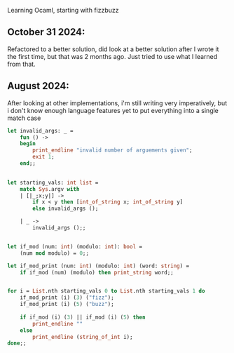 Learning Ocaml, starting with fizzbuzz

## October 31 2024:
Refactored to a better solution, did look at a better solution after I wrote it the first time, but that was 2 months ago. Just tried to use what I learned from that.

## August 2024:
After looking at other implementations, i'm still writing very imperatively, but i don't know enough language features yet to put everything into a single match case
```ocaml
let invalid_args: _ =
	fun () ->
	begin
		print_endline "invalid number of arguements given";
		exit 1;
	end;;
	

let starting_vals: int list = 
	match Sys.argv with
	| [|_;x;y|] -> 
		if x < y then [int_of_string x; int_of_string y]
		else invalid_args ();

	| _ -> 
		invalid_args ();;


let if_mod (num: int) (modulo: int): bool =
	(num mod modulo) = 0;;

let if_mod_print (num: int) (modulo: int) (word: string) = 
	if if_mod (num) (modulo) then print_string word;;


for i = List.nth starting_vals 0 to List.nth starting_vals 1 do
	if_mod_print (i) (3) ("fizz");
	if_mod_print (i) (5) ("buzz");
		
	if if_mod (i) (3) || if_mod (i) (5) then 
		print_endline "" 
	else 
		print_endline (string_of_int i);
done;;
```
